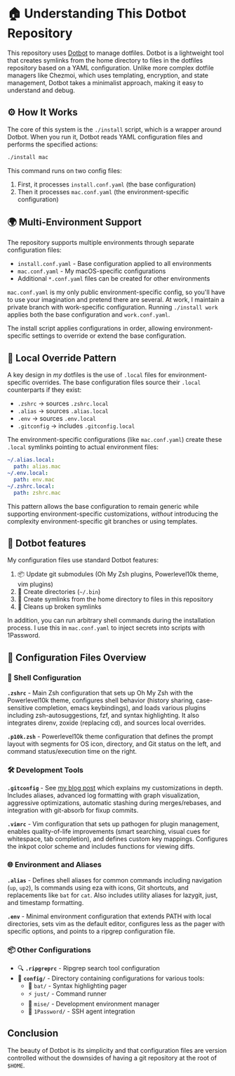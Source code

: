 # 🏠 Understanding This Dotbot Repository

This repository uses [Dotbot](https://github.com/anishathalye/dotbot) to manage dotfiles. Dotbot is a lightweight tool that creates symlinks from the home directory to files in the dotfiles repository based on a YAML configuration. Unlike more complex dotfile managers like Chezmoi, which uses templating, encryption, and state management, Dotbot takes a minimalist approach, making it easy to understand and debug.

## ⚙️ How It Works

The core of this system is the `./install` script, which is a wrapper around Dotbot. When you run it, Dotbot reads YAML configuration files and performs the specified actions:

```bash
./install mac
```

This command runs on two config files:
1. First, it processes `install.conf.yaml` (the base configuration)
2. Then it processes `mac.conf.yaml` (the environment-specific configuration)

## 🌍 Multi-Environment Support

The repository supports multiple environments through separate configuration files:

- `install.conf.yaml` - Base configuration applied to all environments
- `mac.conf.yaml` - My macOS-specific configurations
- Additional `*.conf.yaml` files can be created for other environments

`mac.conf.yaml` is my only public environment-specific config, so you'll have to use your imagination and pretend there are several. At work, I maintain a private branch with work-specific configuration. Running `./install work` applies both the base configuration and `work.conf.yaml`.

The install script applies configurations in order, allowing environment-specific settings to override or extend the base configuration.

## 🔧 Local Override Pattern

A key design in _my_ dotfiles is the use of `.local` files for environment-specific overrides. The base configuration files source their `.local` counterparts if they exist:

- `.zshrc` → sources `.zshrc.local`
- `.alias` → sources `.alias.local`
- `.env` → sources `.env.local`
- `.gitconfig` → includes `.gitconfig.local`

The environment-specific configurations (like `mac.conf.yaml`) create these `.local` symlinks pointing to actual environment files:

```yaml
~/.alias.local:
  path: alias.mac
~/.env.local:
  path: env.mac
~/.zshrc.local:
  path: zshrc.mac
```

This pattern allows the base configuration to remain generic while supporting environment-specific customizations, _without_ introducing the complexity environment-specific git branches or using templates.

## 🚀 Dotbot features

My configuration files use standard Dotbot features:

1. 📦 Update git submodules (Oh My Zsh plugins, Powerlevel10k theme, vim plugins)
2. 📂 Create directories (`~/.bin`)
3. 🔗 Create symlinks from the home directory to files in this repository
4. 🧹 Cleans up broken symlinks

In addition, you can run arbitrary shell commands during the installation process. I use this in `mac.conf.yaml` to inject secrets into scripts with 1Password.

## 📁 Configuration Files Overview

### 🐚 Shell Configuration

**`.zshrc`** - Main Zsh configuration that sets up Oh My Zsh with the Powerlevel10k theme, configures shell behavior (history sharing, case-sensitive completion, emacs keybindings), and loads various plugins including zsh-autosuggestions, fzf, and syntax highlighting. It also integrates direnv, zoxide (replacing cd), and sources local overrides.

**`.p10k.zsh`** - Powerlevel10k theme configuration that defines the prompt layout with segments for OS icon, directory, and Git status on the left, and command status/execution time on the right.

### 🛠️ Development Tools

**`.gitconfig`** - See [my blog post](https://motlin.com/docs/git/configuration) which explains my customizations in depth. Includes aliases, advanced log formatting with graph visualization, aggressive optimizations, automatic stashing during merges/rebases, and integration with git-absorb for fixup commits.

**`.vimrc`** - Vim configuration that sets up pathogen for plugin management, enables quality-of-life improvements (smart searching, visual cues for whitespace, tab completion), and defines custom key mappings. Configures the inkpot color scheme and includes functions for viewing diffs.

### 🌐 Environment and Aliases

**`.alias`** - Defines shell aliases for common commands including navigation (`up`, `up2`), ls commands using eza with icons, Git shortcuts, and replacements like `bat` for `cat`. Also includes utility aliases for lazygit, just, and timestamp formatting.

**`.env`** - Minimal environment configuration that extends PATH with local directories, sets vim as the default editor, configures less as the pager with specific options, and points to a ripgrep configuration file.

### 📦 Other Configurations

- 🔍 **`.ripgreprc`** - Ripgrep search tool configuration
- 📁 **`config/`** - Directory containing configurations for various tools:
  - 🦇 `bat/` - Syntax highlighting pager
  - ⚡ `just/` - Command runner
  - 🔧 `mise/` - Development environment manager
  - 🔐 `1Password/` - SSH agent integration

##  Conclusion

The beauty of Dotbot is its simplicity and that configuration files are version controlled without the downsides of having a git repository at the root of `$HOME`.